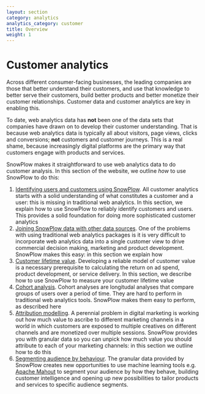 ```yaml
---
layout: section
category: analytics
analytics_category: customer
title: Overview
weight: 1
---
```


# Customer analytics

Across different consumer-facing businesses, the leading companies are those that better understand their customers, and use that knowledge to better serve their customers, build better products and better monetize their customer relationships. Customer data and customer analytics are key in enabling this.

To date, web analytics data has **not** been one of the data sets that companies have drawn on 
to develop their customer understanding. That is because web analytics data is typically all about visitors, page views, clicks and conversions; **not** customers and customer journeys. This is a real shame, because increasingly digital platforms are the primary way that customers engage with products and services.

SnowPlow makes it straightforward to use web analytics data to do customer analysis. In this section of the website, we outline *how* to use SnowPlow to do this:

1. [Identifying users and customers using SnowPlow][user-id]. All customer analytics starts with a solid understanding of what constitutes a customer and a user: this is missing in traditional web analytics. In this section, we explain how to use SnowPlow to reliably identify customers and users. This provides a solid foundation for doing more sophisticated customer analytics
2. [Joining SnowPlow data with other data sources][joining-customer-data]. One of the problems with using traditional web analytics packages is it is very difficult to incorporate web analytics data into a single customer view to drive commercial decision making, marketing and product development. SnowPlow makes this easy: in this section we explain how
3. [Customer lifetime value][clv]. Developing a reliable model of customer value is a necessary prerequisite to calculating the return on ad spend, product development, or service delivery. In this section, we describe how to use SnowPlow to measure your customer lifetime value
4. [Cohort analysis][cohort-analysis]. Cohort analyses  are longitudal analyses that compare groups of users over a period of time. They are hard to perform in traditional web analytics tools. SnowPlow makes them easy to perform, as described here
5. [Attribution modelling][attribution]. A perennial problem in digital marketing is working out how much value to ascribe to different marketing channels in a world in which customers are exposed to multiple creatives on different channels and are monetized over multiple sessions. SnowPlow provides you with granular data so you can unpick how much value you should attribute to each of your marketing channels: in this section we outline how to do this
6. [Segmenting audience by behaviour][behavioural-segmentation]. The granular data provided by SnowPlow creates new opportunities to use machine learning tools e.g. [Apache Mahout][mahout] to segment your audience by how they behave, building customer intelligence and opening up new possibilities to tailor products and services to specific audience segments.

[user-id]: /analytics/customer-analytics/identifying-users.html
[joining-customer-data]: /analytics/customer-analytics/joining-customer-data.html
[clv]: /analytics/customer-analytics/customer-lifetime-value.html
[cohort-analysis]: /analytics/customer-analytics/cohort-analysis.html
[attribution]: /analytics/customer-analytics/attribution.html
[behavioural-segmentation]: /analytics/customer-analytics/behavioural-segmentation.html
[mahout]: http://mahout.apache.org/